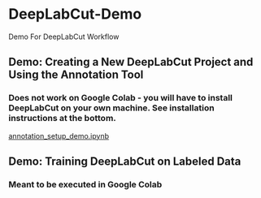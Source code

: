 # DeepLabCut-Demo
Demo For DeepLabCut Workflow

## Demo: Creating a New DeepLabCut Project and Using the Annotation Tool
### Does not work on Google Colab - you will have to install DeepLabCut on your own machine. See installation instructions at the bottom.
[annotation_setup_demo.ipynb](./annotation_setup_demo.ipynb)

## Demo: Training DeepLabCut on Labeled Data
### Meant to be executed in Google Colab
